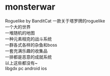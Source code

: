 # monsterwar
Roguelike by BanditCat
一款关于塔罗牌的roguelike   
一个大的世界   
一堆随机的地图   
一种元素相克的战斗系统   
一群各式各样的杂鱼和boss   
一套充满乐趣的收集品   
一排都是恶意的成就系统   
以上这些都没有~   
libgdx  pc  android ios

